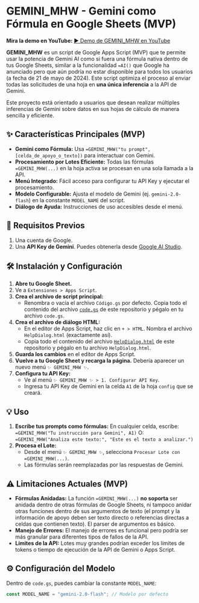 # GEMINI_MHW - Gemini como Fórmula en Google Sheets (MVP)

**Mira la demo en YouTube:**
[▶️ Demo de GEMINI_MHW en YouTube](https://www.youtube.com/watch?v=UdV_kD3hUWU)

**GEMINI_MHW** es un script de Google Apps Script (MVP) que te permite usar la potencia de Gemini AI como si fuera una fórmula nativa dentro de tus Google Sheets, similar a la funcionalidad `=AI()` que Google ha anunciado pero que aún podría no estar disponible para todos los usuarios (a fecha de 21 de mayo de 2024). Este script optimiza el proceso al enviar todas las solicitudes de una hoja en **una única inferencia** a la API de Gemini.

Este proyecto está orientado a usuarios que desean realizar múltiples inferencias de Gemini sobre datos en sus hojas de cálculo de manera sencilla y eficiente.

## ✨ Características Principales (MVP)

*   **Gemini como Fórmula:** Usa `=GEMINI_MHW("tu prompt", [celda_de_apoyo_o_texto])` para interactuar con Gemini.
*   **Procesamiento por Lotes Eficiente:** Todas las fórmulas `=GEMINI_MHW(...)` en la hoja activa se procesan en una sola llamada a la API.
*   **Menú Integrado:** Fácil acceso para configurar tu API Key y ejecutar el procesamiento.
*   **Modelo Configurable:** Ajusta el modelo de Gemini (ej. `gemini-2.0-flash`) en la constante `MODEL_NAME` del script.
*   **Diálogo de Ayuda:** Instrucciones de uso accesibles desde el menú.

## 🚀 Requisitos Previos

1.  Una cuenta de Google.
2.  Una **API Key de Gemini**. Puedes obtenerla desde [Google AI Studio](https://makersuite.google.com/app/apikey).

## 🛠️ Instalación y Configuración

1.  **Abre tu Google Sheet.**
2.  Ve a `Extensiones > Apps Script`.
3.  **Crea el archivo de script principal:**
    *   Renombra o vacía el archivo `Código.gs` por defecto. Copia todo el contenido del archivo [`code.gs`](./code.gs) de este repositorio y pégalo en tu archivo `code.gs`.
4.  **Crea el archivo de diálogo HTML:**
    *   En el editor de Apps Script, haz clic en `+ > HTML`. Nombra el archivo `HelpDialog.html` (exactamente así).
    *   Copia todo el contenido del archivo [`HelpDialog.html`](./HelpDialog.html) de este repositorio y pégalo en tu archivo `HelpDialog.html`.
5.  **Guarda los cambios** en el editor de Apps Script.
6.  **Vuelve a tu Google Sheet y recarga la página.** Debería aparecer un nuevo menú `✨ GEMINI_MHW ✨`.
7.  **Configura tu API Key:**
    *   Ve al menú `✨ GEMINI_MHW ✨ > 1. Configurar API Key`.
    *   Ingresa tu API Key de Gemini en la celda `A1` de la hoja `config` que se creará.

## 💡 Uso

1.  **Escribe tus prompts como fórmulas:**
    En cualquier celda, escribe:
    `=GEMINI_MHW("Tu instrucción para Gemini", A1)`
    O:
    `=GEMINI_MHW("Analiza este texto:", "Este es el texto a analizar.")`
2.  **Procesa el Lote:**
    *   Desde el menú `✨ GEMINI_MHW ✨`, selecciona `Procesar Lote con =GEMINI_MHW(...)`.
    *   Las fórmulas serán reemplazadas por las respuestas de Gemini.

## ⚠️ Limitaciones Actuales (MVP)

*   **Fórmulas Anidadas:** La función `=GEMINI_MHW(...)` **no soporta** ser anidada dentro de otras fórmulas de Google Sheets, ni tampoco anidar otras funciones dentro de sus argumentos de texto (el prompt y la información de apoyo deben ser texto directo o referencias directas a celdas que contienen texto). El parser de argumentos es básico.
*   **Manejo de Errores:** El manejo de errores es funcional pero podría ser más granular para diferentes tipos de fallos de la API.
*   **Límites de la API:** Lotes muy grandes podrían exceder los límites de tokens o tiempo de ejecución de la API de Gemini o Apps Script.

## ⚙️ Configuración del Modelo

Dentro de `code.gs`, puedes cambiar la constante `MODEL_NAME`:
```javascript
const MODEL_NAME = "gemini-2.0-flash"; // Modelo por defecto
